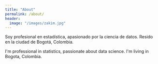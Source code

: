 ```yaml
---
title: "About"
permalink: /about/
header:
  image: "/images/zakim.jpg"
---
```


Soy profesional en estadística, apasionado por la ciencia de datos. Resido en la ciudad de Bogotá, Colombia.

I'm professional in statistics, passionate about data science. I'm living in Bogota, Colombia.

